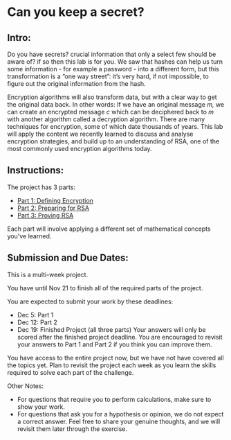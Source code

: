# Can you keep a secret?

## Intro:

Do you have secrets? crucial information that only a select few should be aware of? if so then this lab is for you. We saw that hashes can help us turn some information - for example a password - into a different form, but this transformation is a “one way street”: it’s very hard, if not impossible, to figure out the original information from the hash. 

Encryption algorithms will also transform data, but with a clear way to get the original data back. In other words: If we have an original message *m,* we can create an encrypted message *c* which can be deciphered back to *m* with another algorithm called a decryption algorithm. There are many techniques for encryption, some of which date thousands of years. This lab will apply the content we recently learned to discuss and analyse encryption strategies, and build up to an understanding of RSA, one of the most commonly used encryption algorithms today.

## Instructions:

<!-- 
This is what should be shown to the students initially. We publish the linked version when students reach the relevant content

The project has 3 parts:
- Part 1: Defining Encryption
- Part 2: Preparing for RSA
- Part 3: Proving RSA
 -->
The project has 3 parts:
- [Part 1: Defining Encryption](labs/lab2-1-defining-encryption.md)
- [Part 2: Preparing for RSA](labs/lab2-2-preparing-for-RSA.md)
- [Part 3: Proving RSA](labs/lab2-3-proving-RSA.md)

Each part will involve applying a different set of mathematical concepts you've learned.

## Submission and Due Dates:
This is a multi-week project.

You have until Nov 21 to finish all of the required parts of the project.

You are expected to submit your work by these deadlines:

- Dec 5: Part 1
- Dec 12: Part 2
- Dec 19: Finished Project (all three parts)
Your answers will only be scored after the finished project deadline. You are encouraged to revisit your answers to Part 1 and Part 2 if you think you can improve them.

You have access to the entire project now, but we have not have covered all the topics yet. Plan to revisit the project each week as you learn the skills required to solve each part of the challenge.

Other Notes:

- For questions that require you to perform calculations, make sure to show your work.
- For questions that ask you for a hypothesis or opinion, we do not expect a correct answer. Feel free to share your genuine thoughts, and we will revisit them later through the exercise.
